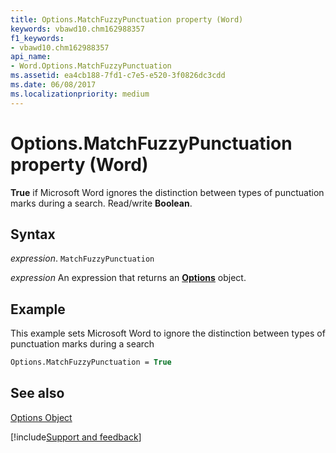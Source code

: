 ```yaml
---
title: Options.MatchFuzzyPunctuation property (Word)
keywords: vbawd10.chm162988357
f1_keywords:
- vbawd10.chm162988357
api_name:
- Word.Options.MatchFuzzyPunctuation
ms.assetid: ea4cb188-7fd1-c7e5-e520-3f0826dc3cdd
ms.date: 06/08/2017
ms.localizationpriority: medium
---
```



# Options.MatchFuzzyPunctuation property (Word)

 **True** if Microsoft Word ignores the distinction between types of punctuation marks during a search. Read/write **Boolean**.


## Syntax

_expression_. `MatchFuzzyPunctuation`

 _expression_ An expression that returns an **[Options](Word.Options.md)** object.


## Example

This example sets Microsoft Word to ignore the distinction between types of punctuation marks during a search


```vb
Options.MatchFuzzyPunctuation = True
```


## See also


[Options Object](Word.Options.md)

[!include[Support and feedback](~/includes/feedback-boilerplate.md)]